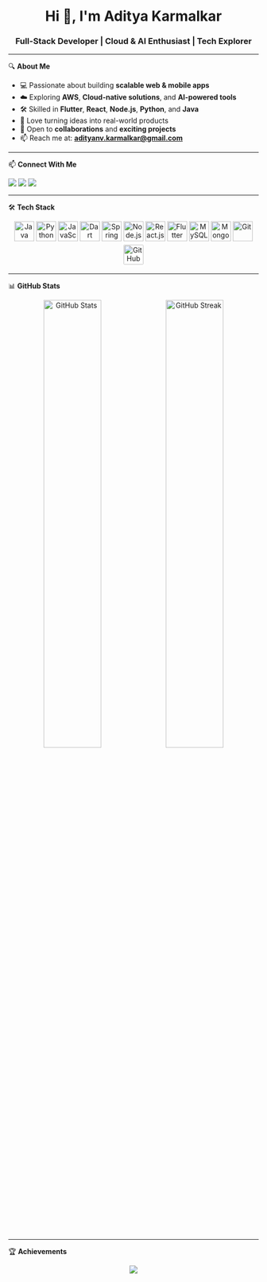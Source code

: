 <h1 align="center">Hi 👋, I'm Aditya Karmalkar</h1>
<h3 align="center">Full-Stack Developer | Cloud & AI Enthusiast | Tech Explorer</h3>

---

🔍 **About Me**  
- 💻 Passionate about building **scalable web & mobile apps**  
- ☁️ Exploring **AWS**, **Cloud-native solutions**, and **AI-powered tools**  
- 🛠 Skilled in **Flutter**, **React**, **Node.js**, **Python**, and **Java**  
- 🚀 Love turning ideas into real-world products  
- 🤝 Open to **collaborations** and **exciting projects**  
- 📫 Reach me at: **[adityanv.karmalkar@gmail.com](mailto:adityanv.karmalkar@gmail.com)**  

---

📫 **Connect With Me**  
<p>
  <a href="https://linkedin.com/in/aditya-karmalkar" target="_blank"><img src="https://img.shields.io/badge/LinkedIn-blue?logo=linkedin&style=flat" /></a>
  <a href="mailto:adityanv.karmalkar@gmail.com"><img src="https://img.shields.io/badge/Gmail-D14836?style=flat&logo=gmail&logoColor=white" /></a>
  <a href="https://github.com/Aditya-Karmalkar" target="_blank"><img src="https://img.shields.io/badge/GitHub-black?style=flat&logo=github" /></a>
</p>

---

🛠️ **Tech Stack**  

<p align="center">
  <img src="https://img.icons8.com/color/48/java-coffee-cup-logo.png" alt="Java" width="40"/>
  <img src="https://img.icons8.com/color/48/python.png" alt="Python" width="40"/>
  <img src="https://img.icons8.com/color/48/javascript.png" alt="JavaScript" width="40"/>
  <img src="https://img.icons8.com/color/48/dart.png" alt="Dart" width="40"/>
  <img src="https://img.icons8.com/color/48/spring-logo.png" alt="Spring Boot" width="40"/>
  <img src="https://img.icons8.com/color/48/nodejs.png" alt="Node.js" width="40"/>
  <img src="https://img.icons8.com/offices/40/react.png" alt="React.js" width="40"/>
  <img src="https://img.icons8.com/color/48/flutter.png" alt="Flutter" width="40"/>
  <img src="https://img.icons8.com/fluency/48/mysql-logo.png" alt="MySQL" width="40"/>
  <img src="https://img.icons8.com/color/48/mongodb.png" alt="MongoDB" width="40"/>
  <img src="https://img.icons8.com/color/48/git.png" alt="Git" width="40"/>
  <img src="https://img.icons8.com/ios-glyphs/48/github.png" alt="GitHub" width="40" style="background-color:white; border-radius: 6px; padding: 4px"/>
</p>

---

📊 **GitHub Stats**  

<p align="center">
  <img src="https://github-readme-stats.vercel.app/api?username=Aditya-Karmalkar&show_icons=true&theme=tokyonight" alt="GitHub Stats" width="48%">
  <img src="https://github-readme-streak-stats.herokuapp.com?user=Aditya-Karmalkar&theme=tokyonight" alt="GitHub Streak" width="48%">
</p>

---

🏆 **Achievements**  

<p align="center">
  <img src="https://github-profile-trophy.vercel.app/?username=Aditya-Karmalkar&theme=radical&no-frame=true&no-bg=true&margin-w=15" />
</p>

